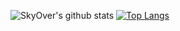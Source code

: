 ![SkyOver's github stats](https://github-readme-stats.vercel.app/api?username=skyoverz&show_icons=true&theme=radical)
[![Top Langs](https://github-readme-stats.vercel.app/api/top-langs/?username=skyoverz&langs_count=8)](https://github.com/anuraghazra/github-readme-stats)
